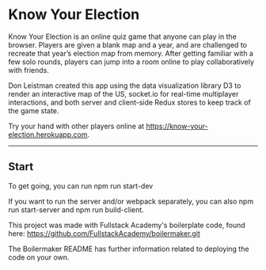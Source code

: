 # Know Your Election

Know Your Election is an online quiz game that anyone can play in the browser. Players are given a blank map and a year, and are challenged to recreate that year’s election map from memory. After getting familiar with a few solo rounds, players can jump into a room online to play collaboratively with friends.

Don Leistman created this app using the data visualization library D3 to render an interactive map of the US, socket.io for real-time multiplayer interactions, and both server and client-side Redux stores to keep track of the game state.

Try your hand with other players online at https://know-your-election.herokuapp.com.

---

## Start

To get going, you can run npm run start-dev

If you want to run the server and/or webpack separately, you can also npm run start-server and npm run build-client.

This project was made with Fullstack Academy's boilerplate code, found here: https://github.com/FullstackAcademy/boilermaker.git

The Boilermaker README has further information related to deploying the code on your own.

